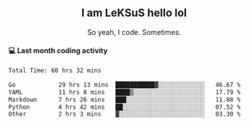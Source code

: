 <h2 align="center">I am LeKSuS hello lol</h2>
<p align="center">So yeah, I code. Sometimes.</p>

#### :computer: Last month coding activity
<!--START_SECTION:waka-->

```txt
Total Time: 60 hrs 32 mins

Go            29 hrs 13 mins  ███████████▓░░░░░░░░░░░░░   46.67 %
YAML          11 hrs 8 mins   ████▒░░░░░░░░░░░░░░░░░░░░   17.79 %
Markdown      7 hrs 26 mins   ███░░░░░░░░░░░░░░░░░░░░░░   11.88 %
Python        4 hrs 42 mins   ██░░░░░░░░░░░░░░░░░░░░░░░   07.52 %
Other         2 hrs 3 mins    ▓░░░░░░░░░░░░░░░░░░░░░░░░   03.30 %
```

<!--END_SECTION:waka-->

